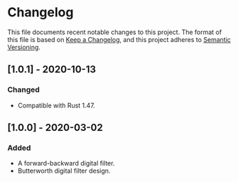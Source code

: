 # Changelog

This file documents recent notable changes to this project. The format of this
file is based on [Keep a Changelog](https://keepachangelog.com/en/1.0.0/), and
this project adheres to [Semantic
Versioning](https://semver.org/spec/v2.0.0.html).

## [1.0.1] - 2020-10-13

### Changed

* Compatible with Rust 1.47.

## [1.0.0] - 2020-03-02

### Added

* A forward-backward digital filter.
* Butterworth digital filter design.
